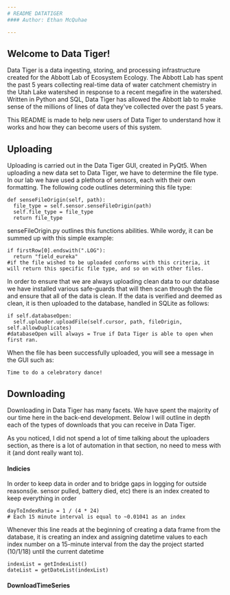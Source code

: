 ```yaml
---
# README DATATIGER
#### Author: Ethan McQuhae

---
```


## Welcome to Data Tiger!

Data Tiger is a data ingesting, storing, and processing infrastructure created for the Abbott Lab of Ecosystem Ecology. The Abbott Lab has spent the past 5 years collecting real-time data of water catchment chemistry in the Utah Lake watershed in response to a recent megafire in the watershed. Written in Python and SQL, Data Tiger has allowed the Abbott lab to make sense of the millions of lines of data they've collected over the past 5 years.

This README is made to help new users of Data Tiger to understand how it works and how they can become users of this system.

## Uploading

Uploading is carried out in the Data Tiger GUI, created in PyQt5. When uploading a new data set to Data Tiger, we have to determine the file type. In our lab we have used a plethora of sensors, each with their own formatting. The following code outlines determining this file type:

```{python}
def senseFileOrigin(self, path):
  file_type = self.sensor.senseFileOrigin(path)
  self.file_type = file_type
  return file_type
```

senseFileOrigin.py outlines this functions abilities. While wordy, it can be summed up with this simple example:

```{python}
if firstRow[0].endswith(".LOG"):
  return "field_eureka"
#if the file wished to be uploaded conforms with this criteria, it will return this specific file type, and so on with other files.
```

In order to ensure that we are always uploading clean data to our database we have installed various safe-guards that will then scan through the file and ensure that all of the data is clean. If the data is verified and deemed as clean, it is then uploaded to the database, handled in SQLite as follows:

```{python}
if self.databaseOpen:
  self.uploader.uploadFile(self.cursor, path, fileOrigin, self.allowDuplicates)
#databaseOpen will always = True if Data Tiger is able to open when first ran. 
```

When the file has been successfully uploaded, you will see a message in the GUI such as:

```{python}
Time to do a celebratory dance!
```

## Downloading

Downloading in Data Tiger has many facets. We have spent the majority of our time here in the back-end development. Below I will outline in depth each of the types of downloads that you can receive in Data Tiger. 

As you noticed, I did not spend a lot of time talking about the uploaders section, as there is a lot of automation in that section, no need to mess with it (and dont really want to).

#### Indicies
In order to keep data in order and to bridge gaps in logging for outside reasons(ie. sensor pulled, battery died, etc) there is an index created to keep everything in order

```{python}
dayToIndexRatio = 1 / (4 * 24)
# Each 15 minute interval is equal to ~0.01041 as an index
```

Whenever this line reads at the beginning of creating a data frame from the database, it is creating an index and assigning datetime values to each index number on a 15-minute interval from the day the project started (10/1/18) until the current datetime
```{python}
indexList = getIndexList()
dateList = getDateList(indexList)
```

#### DownloadTimeSeries














